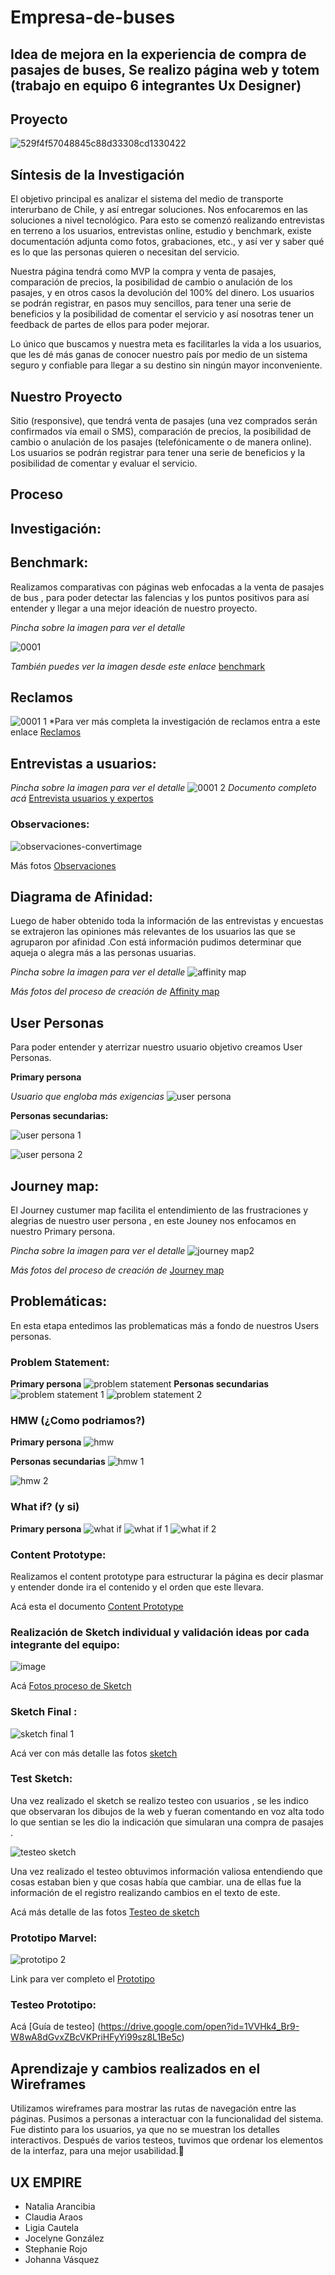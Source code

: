 # Empresa-de-buses
Idea de mejora en la experiencia de compra de pasajes de buses, Se realizo página web y totem (trabajo en equipo  6 integrantes Ux Designer) 
---------------------------------------------------------------------------------------------------------------------------------
## Proyecto 

![529f4f57048845c88d33308cd1330422](https://user-images.githubusercontent.com/32287185/37886431-bf775072-3091-11e8-872d-b773fa8c8287.png)

## Síntesis de la Investigación

El objetivo principal es analizar el sistema del medio de transporte interurbano de Chile, y así entregar soluciones. 
Nos enfocaremos en las soluciones a nivel tecnológico. Para esto se comenzó realizando entrevistas en terreno a los usuarios, entrevistas online, estudio y benchmark, existe documentación adjunta como fotos, grabaciones, etc., y así ver y saber qué es lo que las personas quieren o necesitan del servicio. 

Nuestra página tendrá como MVP la compra y venta de pasajes, comparación de precios, la posibilidad de cambio o anulación de los pasajes, y en otros casos la devolución del 100% del dinero. Los usuarios se podrán registrar, en pasos muy sencillos, para tener una serie de beneficios y la posibilidad de comentar el servicio y así nosotras tener un feedback de partes de ellos para poder mejorar. 

Lo único que buscamos y nuestra meta es facilitarles la vida a los usuarios, que les dé más ganas de conocer nuestro país por medio de un sistema seguro y confiable para llegar a su destino sin ningún mayor inconveniente.  

## Nuestro Proyecto

Sitio (responsive), que tendrá venta de pasajes (una vez comprados serán confirmados vía email o SMS), comparación de precios, la posibilidad de cambio o anulación de los pasajes (telefónicamente o de manera online). 
Los usuarios se podrán registrar para tener una serie de beneficios y la posibilidad de comentar y evaluar el servicio. 

## Proceso
## Investigación:

## Benchmark:

Realizamos comparativas con páginas web enfocadas a la venta de pasajes de bus , para poder detectar las falencias y los puntos positivos para así entender y llegar a una mejor ideación de nuestro proyecto.

*Pincha sobre la imagen para ver el detalle*

![0001](https://user-images.githubusercontent.com/32287185/37908368-666ad59c-30de-11e8-90a7-fc06f78e9e87.jpg)

*También puedes ver la imagen desde este enlace* [benchmark](https://drive.google.com/open?id=1k5wyEj2-KqoApHQkHbntiLWPUwhLmtdh7xcQ6Cw54v0)

## Reclamos 

![0001 1](https://user-images.githubusercontent.com/32287185/37909976-c3ad9b8c-30e2-11e8-8820-bc17ff8e3885.jpg)
*Para ver más completa la investigación de reclamos entra a este enlace [Reclamos](https://drive.google.com/open?id=1RfGzwqSe8FZzq_gYuFkYSAzf25G04KTSMsre5EFLgOc)

## Entrevistas a usuarios:

*Pincha sobre la imagen para ver el detalle*
![0001 2](https://user-images.githubusercontent.com/32287185/37912792-a5f90566-30e9-11e8-9989-fb44ed1fbfe2.jpg)
*Documento completo  acá* [Entrevista usuarios y expertos](https://drive.google.com/open?id=1mZZUnmegWL7OFWeViwUEk9kbqUidKRfdQ_3w2TQFL1k)

### Observaciones:

![observaciones-convertimage](https://user-images.githubusercontent.com/32287185/38049209-fc0aa0bc-329d-11e8-8f80-8a8e48d8c48d.jpg)


Más fotos [Observaciones](https://drive.google.com/open?id=1E-QQnNIk0OuA6I4cn6Au8fc75AH3U9Ja)

## Diagrama de Afinidad:

Luego de haber obtenido toda la información de las entrevistas y encuestas se extrajeron las opiniones más relevantes de los usuarios las que se agruparon por afinidad .Con está información pudimos determinar que aqueja o alegra más a las personas usuarias. 

*Pincha sobre la imagen para ver el detalle*
![affinity map](https://user-images.githubusercontent.com/32287185/37919601-c0c2954a-30fa-11e8-9a17-602d89e3dba0.jpg)

*Más fotos del proceso de creación de* [Affinity map](https://drive.google.com/open?id=14-qzsqbXEiJZJx_tTPeD6kKuCZQtd72q)


## User Personas

Para poder entender y aterrizar nuestro usuario objetivo creamos User Personas.

**Primary persona**

*Usuario que engloba más exigencias*
![user persona](https://user-images.githubusercontent.com/32287185/37921156-5b407e76-30ff-11e8-93d2-30c610caf56f.jpg)


**Personas secundarias:**

![user persona 1](https://user-images.githubusercontent.com/32287185/37921339-eb8465ba-30ff-11e8-97de-ae60433e8980.jpg)

![user persona 2](https://user-images.githubusercontent.com/32287185/37921542-7e37c19a-3100-11e8-8639-2612b48a757f.jpg)


## Journey map:

El Journey custumer map facilita el entendimiento de las frustraciones y alegrias de nuestro user persona , en este Jouney nos enfocamos en nuestro Primary persona. 

*Pincha sobre la imagen para ver el detalle*
![journey map2](https://user-images.githubusercontent.com/32287185/37922432-e465fa16-3102-11e8-9f3f-90a5351b9387.jpg)

*Más fotos del proceso de creación de* [Journey map](https://drive.google.com/open?id=181B5LhApicZR3SeefIR01xn462MxBWkV)

## Problemáticas:

En esta etapa entedimos las problematicas más a fondo de nuestros Users personas.

### Problem Statement:
**Primary persona**
![problem statement](https://user-images.githubusercontent.com/32287185/38035145-1e0f8a48-327a-11e8-8b14-7eb70cb04e69.jpg)
**Personas secundarias**
![problem statement 1](https://user-images.githubusercontent.com/32287185/38035874-bb88c39c-327b-11e8-97b8-b18418323de9.jpg)
![problem statement 2](https://user-images.githubusercontent.com/32287185/38036180-88754218-327c-11e8-994b-212d3dc4aac5.jpg)

### HMW (¿Como podriamos?)
**Primary persona**
![hmw](https://user-images.githubusercontent.com/32287185/37927359-3c9caf92-3110-11e8-9cb5-844d314dcdd8.jpg)

**Personas secundarias**
![hmw 1](https://user-images.githubusercontent.com/32287185/37928004-d91822d8-3111-11e8-8b2d-cc2bb55dc759.jpg)

![hmw 2](https://user-images.githubusercontent.com/32287185/37928107-287829ea-3112-11e8-9c0b-38cdc9df3969.jpg)

### What if? (y si)
**Primary persona**
![what if](https://user-images.githubusercontent.com/32287185/38038572-a3afb112-3281-11e8-8df6-46df16a594d7.jpg)
![what if 1](https://user-images.githubusercontent.com/32287185/38038761-1b943fea-3282-11e8-8430-594d8d0070e1.jpg)
![what if 2](https://user-images.githubusercontent.com/32287185/38038844-55b0b4b0-3282-11e8-9b11-951c6a41a5a0.jpg)


### Content Prototype:

Realizamos el content prototype para estructurar la página es decir plasmar y entender donde ira el contenido y el orden que este llevara.

Acá esta el documento [Content Prototype](https://drive.google.com/open?id=1kSfiB1fkpZjmglH3SSmQQHcB0O4uj2l-z7FbUcB1lmE)

### Realización de Sketch individual y validación ideas por cada integrante del equipo:

![image](https://user-images.githubusercontent.com/32287185/38044400-05b23fc0-3290-11e8-9466-8f1ce4bcb871.jpg)

Acá [Fotos proceso de Sketch](https://drive.google.com/open?id=1tMAGwsdIErJnpm9KwE9GRjEccUpTvQ7z)


### Sketch Final :

![sketch final 1](https://user-images.githubusercontent.com/32287185/38045931-a80c74da-3294-11e8-870e-39d91c211344.jpg)

Acá ver con más detalle las fotos [sketch](https://drive.google.com/open?id=1-cSBYdFqDgIr5bOI7Kw1-iXTZDGEihNw)



### Test Sketch: 

Una vez realizado el sketch se realizo testeo con usuarios , se les indico que observaran los dibujos de la web y fueran comentando en voz alta todo lo que sentian se les dio la indicación que simularan una compra de pasajes .

![testeo sketch](https://user-images.githubusercontent.com/32287185/38047502-1db555f4-3299-11e8-8fea-57e4ef306c44.jpg)


Una vez realizado el testeo obtuvimos información valiosa  entendiendo que cosas estaban bien y que cosas había que cambiar.
una de ellas fue la información de el registro realizando cambios en el texto de este.


Acá más detalle de las fotos [Testeo de sketch](https://drive.google.com/open?id=1s7q80xoO6LQ3iSo91UF5OgoA7Gy5RSmb)
### Prototipo Marvel:

![prototipo 2](https://user-images.githubusercontent.com/32287185/38050380-2ebfaa04-32a1-11e8-89b1-c127410921b7.jpg)

Link para ver completo el [Prototipo](https://marvelapp.com/137f6316/screen/37792163)


### Testeo Prototipo:

Acá [Guía de testeo] (https://drive.google.com/open?id=1VVHk4_Br9-W8wA8dGvxZBcVKPriHFyYi99sz8L1Be5c)

## Aprendizaje y cambios realizados en el Wireframes

Utilizamos wireframes para mostrar las rutas de navegación entre las páginas. 
Pusimos a personas a interactuar con la funcionalidad del sistema. Fue distinto para los usuarios, ya que no se muestran los detalles interactivos. Después de varios testeos, tuvimos que ordenar los elementos de la interfaz, para una mejor usabilidad.

## UX EMPIRE

* Natalia Arancibia
* Claudia Araos
* Ligia Cautela
* Jocelyne González
* Stephanie Rojo 
* Johanna Vásquez 

